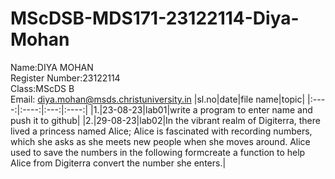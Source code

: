 # MScDSB-MDS171-23122114-Diya-Mohan

Name:DIYA MOHAN   
Register Number:23122114   
Class:MScDS B   
Email: diya.mohan@msds.christuniversity.in
|sl.no|date|file name|topic|
|:----:|:----:|:---:|:----:|
|1.|23-08-23|lab01|write a program to enter name and push it to github|
|2.|29-08-23|lab02|In the vibrant realm of Digiterra, there lived a princess named Alice; Alice is fascinated with recording numbers, which she asks as she meets new people when she moves around. Alice used to save the numbers in the following formcreate a function to help Alice from Digiterra convert the number she enters.|